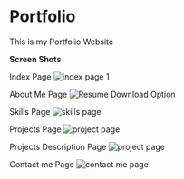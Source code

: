 # Portfolio
This is my Portfolio Website

**Screen Shots**

Index Page
![index page 1](https://github.com/lokesh9999b/Portfolio/assets/87296735/4293718a-653d-44d6-b3c1-06e409aad706)

About Me Page
![Resume Download Option](https://github.com/lokesh9999b/Portfolio/assets/87296735/d1e2b89b-115f-4cae-8c9b-6eac0fd33073)

Skills Page
![skills page](https://github.com/lokesh9999b/Portfolio/assets/87296735/611b3631-1d5a-4105-b5b4-9798f57d1452)

Projects Page
![project page](https://github.com/lokesh9999b/Portfolio/assets/87296735/f666d6d2-b893-4147-af7e-a5650cd93730)

Projects Description Page
![project page](https://github.com/lokesh9999b/Portfolio/assets/87296735/35ca60be-7972-49f8-b147-61f0ed3ad05e)

Contact me Page
![contact me page](https://github.com/lokesh9999b/Portfolio/assets/87296735/02a2d80d-d8df-4ed8-b659-2d24c80676b5)






